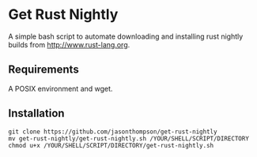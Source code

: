 # Get Rust Nightly
A simple bash script to automate downloading and installing rust nightly builds from http://www.rust-lang.org.

## Requirements
A POSIX environment and wget.

## Installation

```ShellSession
git clone https://github.com/jasonthompson/get-rust-nightly
mv get-rust-nightly/get-rust-nightly.sh /YOUR/SHELL/SCRIPT/DIRECTORY
chmod u+x /YOUR/SHELL/SCRIPT/DIRECTORY/get-rust-nightly.sh
```
